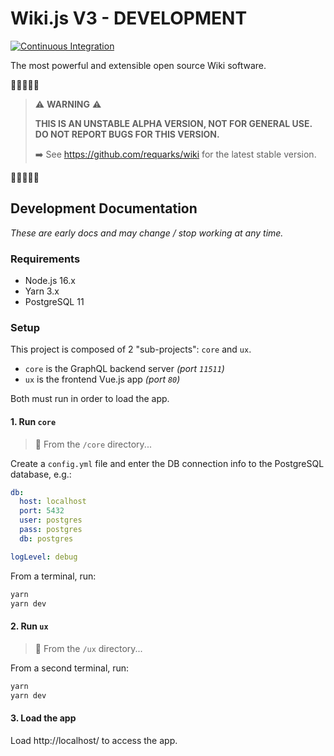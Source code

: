# Wiki.js V3 - DEVELOPMENT

[![Continuous Integration](https://github.com/Requarks/wiki-vnext/actions/workflows/build.yml/badge.svg)](https://github.com/Requarks/wiki-vnext/actions/workflows/build.yml)

The most powerful and extensible open source Wiki software.

🛑🛑🛑🛑🛑

> ⚠️ **WARNING** ⚠️
>
> **THIS IS AN UNSTABLE ALPHA VERSION, NOT FOR GENERAL USE.**  
> **DO NOT REPORT BUGS FOR THIS VERSION.**
>
> ➡️ See https://github.com/requarks/wiki for the latest stable version.

🛑🛑🛑🛑🛑

## Development Documentation

*These are early docs and may change / stop working at any time.*

### Requirements

- Node.js 16.x
- Yarn 3.x
- PostgreSQL 11

### Setup

This project is composed of 2 "sub-projects": `core` and `ux`.

- `core` is the GraphQL backend server *(port `11511`)*
- `ux` is the frontend Vue.js app *(port `80`)*

Both must run in order to load the app.

#### 1. Run `core`

> 📂 From the `/core` directory...

Create a `config.yml` file and enter the DB connection info to the PostgreSQL database, e.g.:

```yaml
db:
  host: localhost
  port: 5432
  user: postgres
  pass: postgres
  db: postgres

logLevel: debug
```

From a terminal, run:
```sh
yarn
yarn dev
```

#### 2. Run `ux`

> 📂 From the `/ux` directory...

From a second terminal, run:
```sh
yarn
yarn dev
```

#### 3. Load the app

Load http://localhost/ to access the app.
